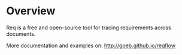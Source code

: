 

# Overview

Req is a free and open-source tool for tracing requirements across documents.

More documentation and examples on: http://goeb.github.io/reqflow




